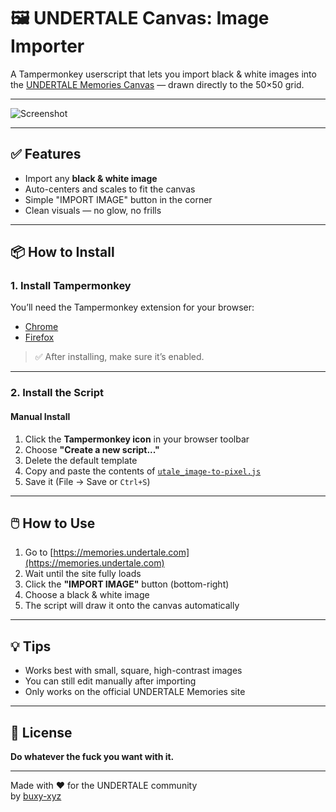 # 🖼️ UNDERTALE Canvas: Image Importer

A Tampermonkey userscript that lets you import black & white images into the [UNDERTALE Memories Canvas](https://memories.undertale.com/) — drawn directly to the 50×50 grid.

---

![Screenshot](https://i.imgur.com/MjXDSpO.png)

---

## ✅ Features

- Import any **black & white image**
- Auto-centers and scales to fit the canvas
- Simple "IMPORT IMAGE" button in the corner
- Clean visuals — no glow, no frills

---

## 📦 How to Install

### 1. Install Tampermonkey

You’ll need the Tampermonkey extension for your browser:

- [Chrome](https://chrome.google.com/webstore/detail/tampermonkey/dhdgffkkebhmkfjojejmpbldmpobfkfo)  
- [Firefox](https://addons.mozilla.org/firefox/addon/tampermonkey/)

> ✅ After installing, make sure it’s enabled.

---

### 2. Install the Script

#### Manual Install

1. Click the **Tampermonkey icon** in your browser toolbar  
2. Choose **"Create a new script..."**  
3. Delete the default template  
4. Copy and paste the contents of [`utale_image-to-pixel.js`](https://github.com/buxy-xyz/utale-image-to-pixel/blob/main/utale_image-to-pixel.js)  
5. Save it (File → Save or `Ctrl+S`)

---

## 🖱️ How to Use

1. Go to [https://memories.undertale.com](https://memories.undertale.com)  
2. Wait until the site fully loads  
3. Click the **"IMPORT IMAGE"** button (bottom-right)  
4. Choose a black & white image  
5. The script will draw it onto the canvas automatically

---

## 💡 Tips

- Works best with small, square, high-contrast images  
- You can still edit manually after importing  
- Only works on the official UNDERTALE Memories site

---

## 🧾 License

**Do whatever the fuck you want with it.**

---

Made with ❤️ for the UNDERTALE community  
by [buxy-xyz](https://x.com/buxy_xyz)
